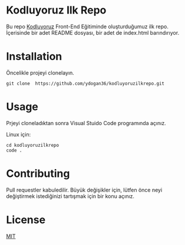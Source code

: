 # Kodluyoruz Ilk Repo
Bu repo [Kodluyoruz](https://app.patika.dev/paths/baslangic-seviyesi-net-core-patikasi) Front-End Eğitiminde oluşturduğumuz ilk repo. İçerisinde bir adet README dosyası, bir adet de index.html barındırıyor.
# Installation
Öncelikle projeyi clonelayın.
```
git clone  https://github.com/ydogan36/kodluyoruzilkrepo.git
```

# Usage
Prjeyi cloneladıktan sonra Visual Stuido Code programında açınız.

Linux için:
```
cd kodluyoruzilkrepo
code .
```

# Contributing
Pull requestler kabuledilir. Büyük değişikler için, lütfen önce neyi değiştirmek istediğinizi tartışmak için bir konu açınız.

# License

[MIT](https://choosealicense.com/)